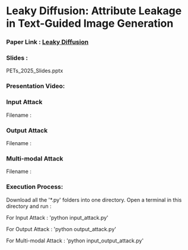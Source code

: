 # Leaky Diffusion: Attribute Leakage in Text-Guided Image Generation

### Paper Link : [Leaky Diffusion](https://petsymposium.org/popets/2025/popets-2025-0130.pdf)

### Slides : 
PETs_2025_Slides.pptx

### Presentation Video:


### Input Attack

Filename : 

### Output Attack

Filename : 

### Multi-modal Attack

Filename :


### Execution Process:

Download all the '*.py' folders into one directory. Open a terminal in this directory and run :

For Input Attack : 'python input_attack.py'

For Output Attack : 'python output_attack.py'

For Multi-modal Attack : 'python input_output_attack.py'
